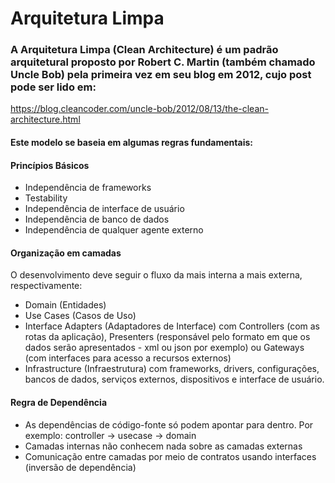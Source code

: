 # Arquitetura Limpa

### A Arquitetura Limpa (Clean Architecture) é um padrão arquitetural proposto por Robert C. Martin (também chamado Uncle Bob) pela primeira vez em seu blog em 2012, cujo post pode ser lido em:
https://blog.cleancoder.com/uncle-bob/2012/08/13/the-clean-architecture.html

#### Este modelo se baseia em algumas regras fundamentais:

#### Princípios Básicos
- Independência de frameworks
- Testability
- Independência de interface de usuário
- Independência de banco de dados
- Independência de qualquer agente externo

#### Organização em camadas
O desenvolvimento deve seguir o fluxo da mais interna a mais externa, respectivamente:
- Domain (Entidades)
- Use Cases (Casos de Uso)
- Interface Adapters (Adaptadores de Interface) com Controllers (com as rotas da aplicação), Presenters (responsável pelo formato em que os dados serão apresentados - xml ou json por exemplo) ou Gateways (com interfaces para acesso a recursos externos)
- Infrastructure (Infraestrutura) com frameworks, drivers, configurações, bancos de dados, serviços externos, dispositivos e interface de usuário.

#### Regra de Dependência
- As dependências de código-fonte só podem apontar para dentro. Por exemplo: controller -> usecase -> domain
- Camadas internas não conhecem nada sobre as camadas externas
- Comunicação entre camadas por meio de contratos usando interfaces (inversão de dependência)